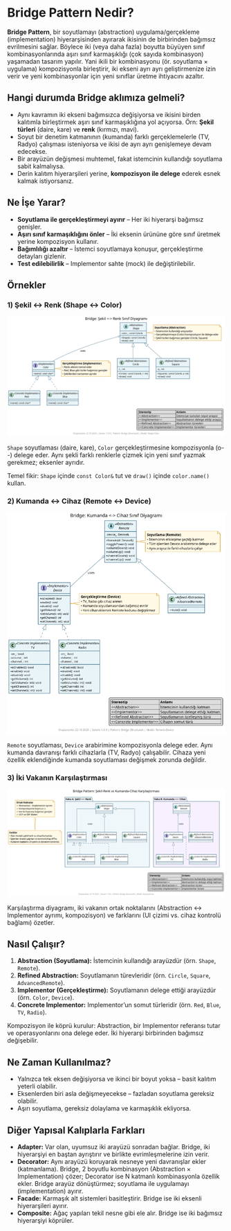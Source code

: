 # Bridge Pattern Nedir?

**Bridge Pattern**, bir soyutlamayı (abstraction) uygulama/gerçekleme (implementation) hiyerarşisinden ayırarak ikisinin de birbirinden bağımsız evrilmesini sağlar. Böylece iki (veya daha fazla) boyutta büyüyen sınıf kombinasyonlarında aşırı sınıf karmaşıklığı (çok sayıda kombinasyon) yaşamadan tasarım yapılır. Yani ikili bir kombinasyonu (ör. soyutlama × uygulama) kompozisyonla birleştirir, iki ekseni ayrı ayrı geliştirmenize izin verir ve yeni kombinasyonlar için yeni sınıflar üretme ihtiyacını azaltır.

## Hangi durumda Bridge aklımıza gelmeli?

- Aynı kavramın iki ekseni bağımsızca değişiyorsa ve ikisini birden kalıtımla birleştirmek aşırı sınıf karmaşıklığına yol açıyorsa. Örn: **Şekil türleri** (daire, kare) ve **renk** (kırmızı, mavi).
- Soyut bir denetim katmanının (kumanda) farklı gerçeklemelerle (TV, Radyo) çalışması isteniyorsa ve ikisi de ayrı ayrı genişlemeye devam edecekse.
- Bir arayüzün değişmesi muhtemel, fakat istemcinin kullandığı soyutlama sabit kalmalıysa.
- Derin kalıtım hiyerarşileri yerine, **kompozisyon ile delege** ederek esnek kalmak istiyorsanız.

## Ne İşe Yarar?

- **Soyutlama ile gerçekleştirmeyi ayırır** – Her iki hiyerarşi bağımsız genişler.
- **Aşırı sınıf karmaşıklığını önler** – İki eksenin ürününe göre sınıf üretmek yerine kompozisyon kullanır.
- **Bağımlılığı azaltır** – İstemci soyutlamaya konuşur, gerçekleştirme detayları gizlenir.
- **Test edilebilirlik** – Implementor sahte (mock) ile değiştirilebilir.

## Örnekler

### 1) Şekil <-> Renk (Shape ↔ Color)

![Bridge Shape-Color](./shape_color/diagram.png)

`Shape` soyutlaması (daire, kare), `Color` gerçekleştirmesine kompozisyonla (o--) delege eder. Aynı şekli farklı renklerle çizmek için yeni sınıf yazmak gerekmez; eksenler ayrıdır.

Temel fikir: `Shape` içinde `const Color&` tut ve `draw()` içinde `color.name()` kullan.

### 2) Kumanda <-> Cihaz (Remote ↔ Device)

![Bridge Remote-Device](./remote_device/diagram.png)

`Remote` soyutlaması, `Device` arabirimine kompozisyonla delege eder. Aynı kumanda davranışı farklı cihazlarla (TV, Radyo) çalışabilir. Cihaza yeni özellik eklendiğinde kumanda soyutlaması değişmek zorunda değildir.

### 3) İki Vakanın Karşılaştırması

![Bridge Comparison](./remote_shape_diff/diagram.png)

Karşılaştırma diyagramı, iki vakanın ortak noktalarını (Abstraction ↔ Implementor ayrımı, kompozisyon) ve farklarını (UI çizimi vs. cihaz kontrolü bağlamı) özetler.

## Nasıl Çalışır?

1. **Abstraction (Soyutlama):** İstemcinin kullandığı arayüzdür (örn. `Shape`, `Remote`).
2. **Refined Abstraction:** Soyutlamanın türevleridir (örn. `Circle`, `Square`, `AdvancedRemote`).
3. **Implementor (Gerçekleştirme):** Soyutlamanın delege ettiği arayüzdür (örn. `Color`, `Device`).
4. **Concrete Implementor:** Implementor’un somut türleridir (örn. `Red`, `Blue`, `TV`, `Radio`).

Kompozisyon ile köprü kurulur: Abstraction, bir Implementor referansı tutar ve operasyonlarını ona delege eder. İki hiyerarşi birbirinden bağımsız değişebilir.

## Ne Zaman Kullanılmaz?

- Yalnızca tek eksen değişiyorsa ve ikinci bir boyut yoksa – basit kalıtım yeterli olabilir.
- Eksenlerden biri asla değişmeyecekse – fazladan soyutlama gereksiz olabilir.
- Aşırı soyutlama, gereksiz dolaylama ve karmaşıklık ekliyorsa.

## Diğer Yapısal Kalıplarla Farkları

- **Adapter:** Var olan, uyumsuz iki arayüzü sonradan bağlar. Bridge, iki hiyerarşiyi en baştan ayrıştırır ve birlikte evrimleşmelerine izin verir.
- **Decorator:** Aynı arayüzü koruyarak nesneye yeni davranışlar ekler (katmanlama). Bridge, 2 boyutlu kombinasyon (Abstraction × Implementation) çözer; Decorator ise N katmanlı kombinasyonla özellik ekler. Bridge arayüz dönüştürmez; soyutlama ile uygulamayı (implementation) ayırır.
- **Facade:** Karmaşık alt sistemleri basitleştirir. Bridge ise iki eksenli hiyerarşileri ayırır.
- **Composite:** Ağaç yapıları tekil nesne gibi ele alır. Bridge ise iki bağımsız hiyerarşiyi köprüler.